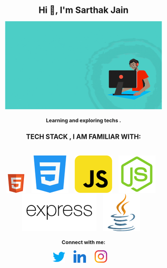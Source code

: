 <h1 align="center">Hi 👋, I'm Sarthak Jain</h1>
<img src="Assets\Images\readme-main.gif" alt="Poster">
<h3 align="center">Learning and exploring techs .</h3>

<h2 align="center" >TECH STACK , I AM FAMILIAR WITH: </h2>
 </br>
 
 <p align="center" >
 <img src="Assets\Icons\html.svg" alt="HTML" height="60" width="60" margin="20"> &nbsp; &nbsp;
<img src="Assets\Icons\css.svg" alt="CSS">  &nbsp; &nbsp;
<img src="Assets\Icons\javascript.svg" alt="JS"> &nbsp; &nbsp;
<img src="Assets\Icons\node-js.svg" alt="Node js"> &nbsp; &nbsp;
<img src="Assets\Icons\expressjs-ar21.svg" alt="Express js"> &nbsp; &nbsp;
<img src="Assets\Icons\java.svg" alt="JAVA"> &nbsp; &nbsp;

</p>


<h3 align="center">Connect with me:</h3>
<p align="center">
<a href="https://twitter.com/sarthakjjain" target="_blank"><img align="center" src="Assets\Icons\twitter.svg" alt="sarthakjjain" height="40" width="40" margin="20"/></a> &nbsp; &nbsp; &nbsp;
<a href="https://linkedin.com/in/sarthak-jain-715926202" target="_blank"><img align="center" src="Assets\Icons\linkedin.svg" alt="sarthak-jain-715926202" height="40" width="40" /></a> &nbsp; &nbsp; &nbsp;
<a href="https://linkedin.com/in/sarthak-jain-715926202" target="_blank"><img align="center" src="Assets\Icons\instagram.svg" alt="sarthak-jain-715926202" height="40" width="40" /></a> &nbsp; &nbsp; &nbsp;
</p>

